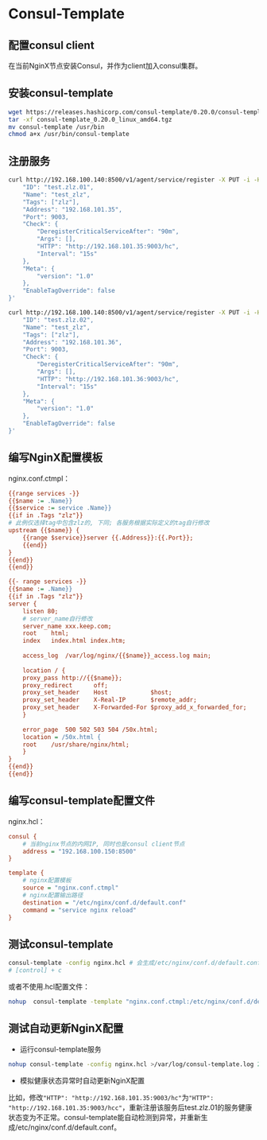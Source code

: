 # Consul-Template



## 配置consul client

在当前NginX节点安装Consul，并作为client加入consul集群。



## 安装consul-template

```sh
wget https://releases.hashicorp.com/consul-template/0.20.0/consul-template_0.20.0_linux_amd64.tgz
tar -xf consul-template_0.20.0_linux_amd64.tgz
mv consul-template /usr/bin
chmod a+x /usr/bin/consul-template
```



## 注册服务

```sh
curl http://192.168.100.140:8500/v1/agent/service/register -X PUT -i -H "Content-Type:application/json" -d '{
	"ID": "test.zlz.01",
	"Name": "test_zlz",
	"Tags": ["zlz"],
	"Address": "192.168.101.35",
	"Port": 9003,
	"Check": {
		"DeregisterCriticalServiceAfter": "90m",
		"Args": [],
		"HTTP": "http://192.168.101.35:9003/hc",
		"Interval": "15s"
	},
	"Meta": {
		"version": "1.0"
	},
	"EnableTagOverride": false
}'

curl http://192.168.100.140:8500/v1/agent/service/register -X PUT -i -H "Content-Type:application/json" -d '{
	"ID": "test.zlz.02",
	"Name": "test_zlz",
	"Tags": ["zlz"],
	"Address": "192.168.101.36",
	"Port": 9003,
	"Check": {
		"DeregisterCriticalServiceAfter": "90m",
		"Args": [],
		"HTTP": "http://192.168.101.36:9003/hc",
		"Interval": "15s"
	},
	"Meta": {
		"version": "1.0"
	},
	"EnableTagOverride": false
}'
```



## 编写NginX配置模板

nginx.conf.ctmpl：

```ini
{{range services -}}
{{$name := .Name}}
{{$service := service .Name}}
{{if in .Tags "zlz"}}
# 此例仅选择tag中包含zlz的, 下同; 各服务根据实际定义的tag自行修改
upstream {{$name}} {
    {{range $service}}server {{.Address}}:{{.Port}};
    {{end}}
}
{{end}}
{{end}}

{{- range services -}}
{{$name := .Name}}
{{if in .Tags "zlz"}}
server {
    listen 80;
    # server_name自行修改
    server_name	xxx.keep.com;
    root	html;
    index	index.html index.htm;
    
    access_log	/var/log/nginx/{{$name}}_access.log	main;
    
    location / {
    proxy_pass http://{{$name}};
    proxy_redirect		off;
    proxy_set_header    Host        	$host;
    proxy_set_header    X-Real-IP   	$remote_addr;
    proxy_set_header    X-Forwarded-For $proxy_add_x_forwarded_for;
    }
    
    error_page  500 502 503 504 /50x.html;
    location = /50x.html {
    root	/usr/share/nginx/html;
    }
}
{{end}}
{{end}}
```



## 编写consul-template配置文件

nginx.hcl：

```ini
consul {
    # 当前nginx节点的内网IP, 同时也是consul client节点
    address = "192.168.100.150:8500"
}

template {
    # nginx配置模板
    source = "nginx.conf.ctmpl"
    # nginx配置输出路径
    destination = "/etc/nginx/conf.d/default.conf"
    command = "service nginx reload"
}
```



## 测试consul-template

```sh
consul-template -config nginx.hcl # 会生成/etc/nginx/conf.d/default.conf
# [control] + c
```



或者不使用.hcl配置文件：

```sh
nohup  consul-template -template "nginx.conf.ctmpl:/etc/nginx/conf.d/default.conf:nginx -s reload" > consul-template.out 2>&1 &
```



## 测试自动更新NginX配置

- 运行consul-template服务

```sh
nohup consul-template -config nginx.hcl >/var/log/consul-template.log 2>&1 &
```



- 模拟健康状态异常时自动更新NginX配置

比如，修改`"HTTP": "http://192.168.101.35:9003/hc"`为`"HTTP": "http://192.168.101.35:9003/hcc"`，重新注册该服务后test.zlz.01的服务健康状态变为不正常。consul-template能自动检测到异常，并重新生成/etc/nginx/conf.d/default.conf。

